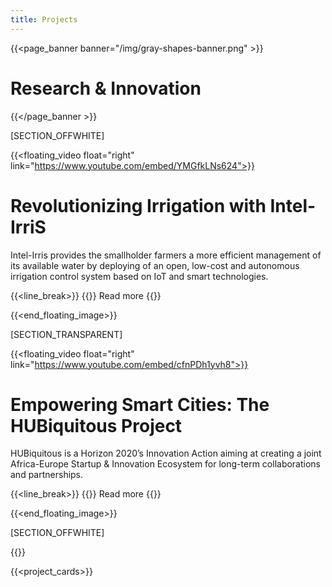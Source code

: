 ```yaml
---
title: Projects
---
```

{{<page_banner banner="/img/gray-shapes-banner.png" >}}
# Research & Innovation
{{</page_banner >}}

[SECTION_OFFWHITE]

{{<floating_video float="right" link="https://www.youtube.com/embed/YMGfkLNs624">}}

# Revolutionizing Irrigation with Intel-IrriS

Intel-Irris provides the smallholder farmers a more efficient management of its available water by deploying of an open, low-cost and autonomous irrigation control system based on IoT and smart technologies.

{{<line_break>}}
{{<button-learn-more link="/projects/intel_iris/" color="blm-orange" >}} Read more {{</button-learn-more>}}

{{<end_floating_image>}}

[SECTION_TRANSPARENT]

 <!-- {{<floating_image image="/projects/hubiquitous/hubiquitous-custom.webp" float="right" width="650px">}}  -->
{{<floating_video float="right" link="https://www.youtube.com/embed/cfnPDh1yvh8">}}

# Empowering Smart Cities: The HUBiquitous Project

HUBiquitous is a Horizon 2020’s Innovation Action aiming at creating a joint Africa-Europe Startup & Innovation Ecosystem for long-term collaborations and partnerships. 

{{<line_break>}}
{{<button-learn-more link="/projects/hubiquitous/" color="blm-orange" >}} Read more {{</button-learn-more>}}

{{<end_floating_image>}}

[SECTION_OFFWHITE]

{{<title>}}
## Our Projects 
{{</title>}}

{{<project_cards>}}

<!-- {{<subscribe_section>}} -->